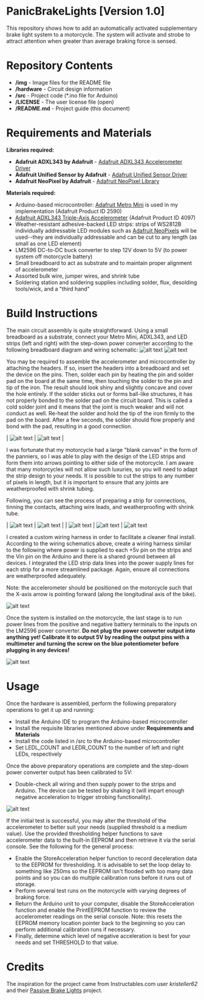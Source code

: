 # PanicBrakeLights [Version 1.0]
This repository shows how to add an automatically activated supplementary brake light system to a motorcycle.  The system will activate and strobe to attract attention when greater than average braking force is sensed.


Repository Contents
=========================
* **/img** - Image files for the README file
* **/hardware** - Circuit design information
* **/src** - Project code (*.ino file for Arduino)
* **/LICENSE** - The user license file (open)
* **/README.md** - Project guide (this document)


Requirements and Materials
=========================

**Libraries required:**
* **Adafruit ADXL343 by Adafruit** - [Adafruit ADXL343 Accelerometer Driver](https://github.com/adafruit/Adafruit_ADXL343)
* **Adafruit Unified Sensor by Adafruit** - [Adafruit Unified Sensor Driver](https://github.com/adafruit/Adafruit_Sensor)
* **Adafruit NeoPixel by Adafruit** - [Adafruit NeoPixel Library](https://github.com/adafruit/Adafruit_NeoPixel)


**Materials required:**
* Arduino-based microcontroller: [Adafruit Metro Mini](https://www.adafruit.com/product/2590) is used in my implementation (Adafruit Product ID 2590)
* [Adafruit ADXL343 Triple-Axis Accelerometer](https://www.adafruit.com/product/4097) (Adafruit Product ID 4097)
* Weather-resistant adhesive-backed LED strips: strips of WS2812B individually addressable LED modules such as [Adafruit NeoPixels](https://www.adafruit.com/product/1138) will be used--they are individually addressable and can be cut to any length (as small as one LED element)
* LM2596 DC-to-DC buck converter to step 12V down to 5V (to power system off motorcycle battery)
* Small breadboard to act as substrate and to maintain proper alignment of accelerometer
* Assorted bulk wire, jumper wires, and shrink tube
* Soldering station and soldering supplies including solder, flux, desolding tools/wick, and a "third hand"


Build Instructions
=========================
The main circuit assembly is quite straightforward.  Using a small breadboard as a substrate, connect your Metro Mini, ADXL343, and LED strips (left and right) with the step-down power converter according to the following breadboard diagram and wiring schematic:
![alt text](hardware/PanicBrakeLights_bb.png "Breadboard Diagram")
![alt text](hardware/PanicBrakeLights_schem.png "Wiring Schematic")

You may be required to assemble the accelerometer and microcontroller by attaching the headers.  If so, insert the headers into a breadboard and set the device on the pins.  Then, solder each pin by heating the pin and solder pad on the board at the same time, then touching the solder to the pin and tip of the iron.  The result should look shiny and slightly concave and cover the hole entirely.  If the solder sticks out or forms ball-like structures, it has not properly bonded to the solder pad on the circuit board.  This is called a cold solder joint and it means that the joint is much weaker and will not conduct as well.  Re-heat the solder and hold the tip of the iron firmly to the pad on the board.  After a few seconds, the solder should flow properly and bond with the pad, resulting in a good connection.

| ![alt text](img/boardshalfdone.jpg "One board finished, one to go") | ![alt text](img/solderingheaders.png "Wiring Schematic") |

I was fortunate that my motorcycle had a large "blank canvas" in the form of the panniers, so I was able to play with the design of the LED strips and form them into arrows pointing to either side of the motorcycle.  I am aware that many motorcycles will not allow such luxuries, so you will need to adapt the strip design to your needs.  It is possible to cut the strips to any number of pixels in length, but it is important to ensure that any joints are weatherproofed with shrink tubing.  

Following, you can see the process of preparing a strip for connections, tinning the contacts, attaching wire leads, and weatherproofing with shrink tube.

| ![alt text](img/strip2.jpg "Unprepared strip end") | ![alt text](img/strip2.jpg "Prepared strip end") |
| ![alt text](img/solderingstrip2.jpg "Tinned strip contacts") | ![alt text](img/solderingstrip3.jpg "Wires attached to strip end") |
![alt text](img/wiringstriptermination.jpg "Weatherproofing connections with shrink tube")

I created a custom wiring harness in order to facilitate a cleaner final install.  According to the wiring schematics above, create a wiring harness similar to the following where power is supplied to each +5v pin on the strips and the Vin pin on the Arduino and there is a shared ground between all devices.  I integrated the LED strip data lines into the power supply lines for each strip for a more streamlined package.  Again, ensure all connections are weatherproofed adequately.

Note: the accelerometer should be positioned on the motorcycle such that the X-axis arrow is pointing forward (along the longitudinal axis of the bike).

![alt text](img/wiringharness.jpg "Custom wiring harness")

Once the system is installed on the motorcycle, the last stage is to run power lines from the positive and negative battery terminals to the inputs on the LM2596 power converter.  **Do not plug the power converter output into anything yet!  Calibrate it to output 5V by reading the output pins with a multimeter and turning the screw on the blue potentiometer before plugging in any devices!**

![alt text](img/calibratingpower.jpg "Calibrating step-down power converter")


Usage
=========================
Once the hardware is assembled, perform the following preparatory operations to get it up and running:

* Install the Arduino IDE to program the Arduino-based microcontroller
* Install the requisite libraries mentioned above under **Requirements and Materials**
* Install the code listed in /src to the Arduino-based microcontroller
* Set LEDL_COUNT and LEDR_COUNT to the number of left and right LEDs, respectively

Once the above preparatory operations are complete and the step-down power converter output has been calibrated to 5V:

* Double-check all wiring and then supply power to the strips and Arduino.  The device can be tested by shaking it (will impart enough negative acceleration to trigger strobing functionality).

![alt text](img/demostationary.jpg "Demo install to confirm functionality before finishing touches.")

If the initial test is successful, you may alter the threshold of the accelerometer to better suit your needs (supplied threshold is a medium value).  Use the provided thresholding helper functions to save accelerometer data to the built-in EEPROM and then retrieve it via the serial console.  See the following for the general process:

* Enable the StoreAcceleration helper function to record deceleration data to the EEPROM for thresholding.  It is advisable to set the loop delay to something like 250ms so the EEPROM isn't flooded with too many data points and so you can do multiple calibration runs before it runs out of storage.
* Perform several test runs on the motorcycle with varying degrees of braking force.
* Return the Arduino unit to your computer, disable the StoreAcceleration function and enable the PrintEEPROM function to review the accelerometer readings on the serial console.  Note: this resets the EEPROM memory location pointer back to the beginning so you can perform additional calibration runs if necessary.
* Finally, determine which level of negative acceleration is best for your needs and set THRESHOLD to that value.


Credits
=========================
The inspiration for the project came from Instructables.com user *kristeller62* and their [Passive Brake Lights](https://www.instructables.com/id/passive-brake-light/) project.
